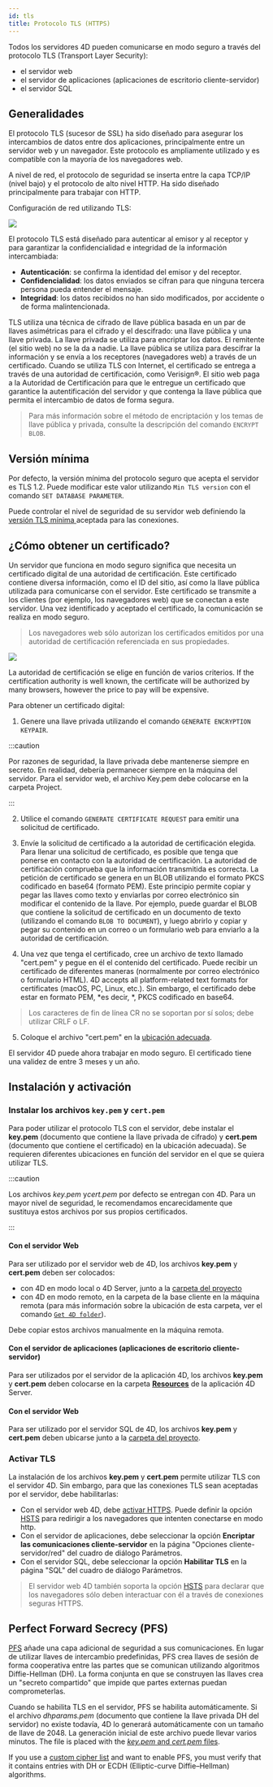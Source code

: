 ```yaml
---
id: tls
title: Protocolo TLS (HTTPS)
---
```


Todos los servidores 4D pueden comunicarse en modo seguro a través del protocolo TLS (Transport Layer Security):

- el servidor web
- el servidor de aplicaciones (aplicaciones de escritorio cliente-servidor)
- el servidor SQL

## Generalidades

El protocolo TLS (sucesor de SSL) ha sido diseñado para asegurar los intercambios de datos entre dos aplicaciones, principalmente entre un servidor web y un navegador. Este protocolo es ampliamente utilizado y es compatible con la mayoría de los navegadores web.

A nivel de red, el protocolo de seguridad se inserta entre la capa TCP/IP (nivel bajo) y el protocolo de alto nivel HTTP. Ha sido diseñado principalmente para trabajar con HTTP.

Configuración de red utilizando TLS:

![](../assets/en/WebServer/tls1.png)

El protocolo TLS está diseñado para autenticar al emisor y al receptor y para garantizar la confidencialidad e integridad de la información intercambiada:

- **Autenticación**: se confirma la identidad del emisor y del receptor.
- **Confidencialidad**: los datos enviados se cifran para que ninguna tercera persona pueda entender el mensaje.
- **Integridad**: los datos recibidos no han sido modificados, por accidente o de forma malintencionada.

TLS utiliza una técnica de cifrado de llave pública basada en un par de llaves asimétricas para el cifrado y el descifrado: una llave pública y una llave privada. La llave privada se utiliza para encriptar los datos. El remitente (el sitio web) no se la da a nadie. La llave pública se utiliza para descifrar la información y se envía a los receptores (navegadores web) a través de un certificado. Cuando se utiliza TLS con Internet, el certificado se entrega a través de una autoridad de certificación, como Verisign®. El sitio web paga a la Autoridad de Certificación para que le entregue un certificado que garantice la autentificación del servidor y que contenga la llave pública que permita el intercambio de datos de forma segura.
> Para más información sobre el método de encriptación y los temas de llave pública y privada, consulte la descripción del comando `ENCRYPT BLOB`.

## Versión mínima

Por defecto, la versión mínima del protocolo seguro que acepta el servidor es TLS 1.2. Puede modificar este valor utilizando `Min TLS version` con el comando `SET DATABASE PARAMETER`.

Puede controlar el nivel de seguridad de su servidor web definiendo la [versión TLS mínima ](WebServer/webServerConfig.md#minimum-tls-version) aceptada para las conexiones.

## ¿Cómo obtener un certificado?

Un servidor que funciona en modo seguro significa que necesita un certificado digital de una autoridad de certificación. Este certificado contiene diversa información, como el ID del sitio, así como la llave pública utilizada para comunicarse con el servidor. Este certificado se transmite a los clientes (por ejemplo, los navegadores web) que se conectan a este servidor. Una vez identificado y aceptado el certificado, la comunicación se realiza en modo seguro.
> Los navegadores web sólo autorizan los certificados emitidos por una autoridad de certificación referenciada en sus propiedades.

![](../assets/en/WebServer/tls2.png)

La autoridad de certificación se elige en función de varios criterios. If the certification authority is well known, the certificate will be authorized by many browsers, however the price to pay will be expensive.

Para obtener un certificado digital:

1. Genere una llave privada utilizando el comando `GENERATE ENCRYPTION KEYPAIR`.

:::caution

Por razones de seguridad, la llave privada debe mantenerse siempre en secreto. En realidad, debería permanecer siempre en la máquina del servidor. Para el servidor web, el archivo Key.pem debe colocarse en la carpeta Project.

:::

2. Utilice el comando `GENERATE CERTIFICATE REQUEST` para emitir una solicitud de certificado.

3. Envíe la solicitud de certificado a la autoridad de certificación elegida. Para llenar una solicitud de certificado, es posible que tenga que ponerse en contacto con la autoridad de certificación. La autoridad de certificación comprueba que la información transmitida es correcta. La petición de certificado se genera en un BLOB utilizando el formato PKCS codificado en base64 (formato PEM). Este principio permite copiar y pegar las llaves como texto y enviarlas por correo electrónico sin modificar el contenido de la llave. Por ejemplo, puede guardar el BLOB que contiene la solicitud de certificado en un documento de texto (utilizando el comando `BLOB TO DOCUMENT`), y luego abrirlo y copiar y pegar su contenido en un correo o un formulario web para enviarlo a la autoridad de certificación.

4. Una vez que tenga el certificado, cree un archivo de texto llamado "cert.pem" y pegue en él el contenido del certificado. Puede recibir un certificado de diferentes maneras (normalmente por correo electrónico o formulario HTML). 4D accepts all platform-related text formats for certificates (macOS, PC, Linux, etc.). Sin embargo, el certificado debe estar en formato PEM, *es decir, *, PKCS codificado en base64.
> Los caracteres de fin de línea CR no se soportan por sí solos; debe utilizar CRLF o LF.

5. Coloque el archivo "cert.pem" en la [ubicación adecuada](#instalación-y-activación).

El servidor 4D puede ahora trabajar en modo seguro. El certificado tiene una validez de entre 3 meses y un año.

## Instalación y activación

### Instalar los archivos `key.pem` y `cert.pem`

Para poder utilizar el protocolo TLS con el servidor, debe instalar el **key.pem** (documento que contiene la llave privada de cifrado) y **cert.pem** (documento que contiene el certificado) en la ubicación adecuada). Se requieren diferentes ubicaciones en función del servidor en el que se quiera utilizar TLS.

:::caution

Los archivos *key.pem* y*cert.pem* por defecto se entregan con 4D. Para un mayor nivel de seguridad, le recomendamos encarecidamente que sustituya estos archivos por sus propios certificados.

:::

#### Con el servidor Web

Para ser utilizado por el servidor web de 4D, los archivos **key.pem** y **cert.pem** deben ser colocados:

- con 4D en modo local o 4D Server, junto a la [carpeta del proyecto](Project/architecture.md#project-folder)
- con 4D en modo remoto, en la carpeta de la base cliente en la máquina remota (para más información sobre la ubicación de esta carpeta, ver el comando [`Get 4D folder`](https://doc.4d.com/4dv19/help/command/en/page485.html)).

Debe copiar estos archivos manualmente en la máquina remota.

#### Con el servidor de aplicaciones (aplicaciones de escritorio cliente-servidor)

Para ser utilizados por el servidor de la aplicación 4D, los archivos **key.pem** y **cert.pem** deben colocarse en la carpeta [**Resources**](Project/architecture.md#resources) de la aplicación 4D Server.

#### Con el servidor Web

Para ser utilizado por el servidor SQL de 4D, los archivos **key.pem** y **cert.pem** deben ubicarse junto a la [carpeta del proyecto](Project/architecture.md#project-folder).

### Activar TLS

La instalación de los archivos **key.pem** y **cert.pem** permite utilizar TLS con el servidor 4D. Sin embargo, para que las conexiones TLS sean aceptadas por el servidor, debe habilitarlas:

- Con el servidor web 4D, debe [activar HTTPS](WebServer/webServerConfig.md#enable-https). Puede definir la opción [HSTS](WebServer/webServerConfig.md#enable-hsts) para redirigir a los navegadores que intenten conectarse en modo http.
- Con el servidor de aplicaciones, debe seleccionar la opción **Encriptar las comunicaciones cliente-servidor** en la página "Opciones cliente-servidor/red" del cuadro de diálogo Parámetros.
- Con el servidor SQL, debe seleccionar la opción **Habilitar TLS** en la página "SQL" del cuadro de diálogo Parámetros.

> El servidor web 4D también soporta la opción [HSTS](WebServer/webServerConfig.md#enable-hsts) para declarar que los navegadores sólo deben interactuar con él a través de conexiones seguras HTTPS.

## Perfect Forward Secrecy (PFS)

[PFS](https://en.wikipedia.org/wiki/Forward_secrecy) añade una capa adicional de seguridad a sus comunicaciones. En lugar de utilizar llaves de intercambio predefinidas, PFS crea llaves de sesión de forma cooperativa entre las partes que se comunican utilizando algoritmos Diffie-Hellman (DH). La forma conjunta en que se construyen las llaves crea un "secreto compartido" que impide que partes externas puedan comprometerlas.

Cuando se habilita TLS en el servidor, PFS se habilita automáticamente. Si el archivo *dhparams.pem* (documento que contiene la llave privada DH del servidor) no existe todavía, 4D lo generará automáticamente con un tamaño de llave de 2048. La generación inicial de este archivo puede llevar varios minutos. The file is placed with the [*key.pem* and *cert.pem* files](#installing-keypem-and-certpem-files).

If you use a [custom cipher list](WebServer/webServerConfig.md#cipher-list) and want to enable PFS, you must verify that it contains entries with DH or ECDH (Elliptic-curve Diffie–Hellman) algorithms.
